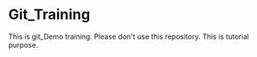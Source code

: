 # Git_Training
This is git_Demo training. Please don't use this repository. 
This is tutorial purpose.
